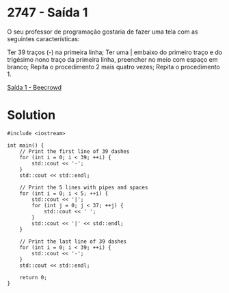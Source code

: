 # 2747 - Saída 1

O seu professor de programação gostaria de fazer uma tela com as seguintes características:

Ter 39 traços (-) na primeira linha;
Ter uma | embaixo do primeiro traço e do trigésimo nono traço da primeira linha, preencher no meio com espaço em branco;
Repita o procedimento 2 mais quatro vezes;
Repita o procedimento 1.

[Saída 1 - Beecrowd](https://judge.beecrowd.com/pt/problems/view/2747)

# Solution
```
#include <iostream>

int main() {
    // Print the first line of 39 dashes
    for (int i = 0; i < 39; ++i) {
        std::cout << '-';
    }
    std::cout << std::endl;

    // Print the 5 lines with pipes and spaces
    for (int i = 0; i < 5; ++i) {
        std::cout << '|';
        for (int j = 0; j < 37; ++j) {
            std::cout << ' ';
        }
        std::cout << '|' << std::endl;
    }

    // Print the last line of 39 dashes
    for (int i = 0; i < 39; ++i) {
        std::cout << '-';
    }
    std::cout << std::endl;

    return 0;
}
```